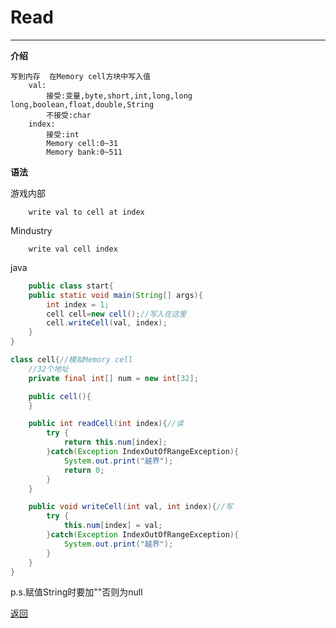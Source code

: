 # Read

---

**介绍**

    写到内存  在Memory cell方块中写入值
        val:
            接受:变量,byte,short,int,long,long long,boolean,float,double,String
            不接受:char
        index:
            接受:int
            Memory cell:0~31
            Memory bank:0~511

**语法**

游戏内部
```
    write val to cell at index
```
Mindustry
```
    write val cell index
```
java
```java
    public class start{
    public static void main(String[] args){
        int index = 1;
        cell cell=new cell();//写入在这里
        cell.writeCell(val, index);
    }
}

class cell{//模拟Memory cell
    //32个地址
    private final int[] num = new int[32];

    public cell(){
    }

    public int readCell(int index){//读
        try {
            return this.num[index];
        }catch(Exception IndexOutOfRangeException){
            System.out.print("越界");
            return 0;
        }
    }

    public void writeCell(int val, int index){//写
        try {
            this.num[index] = val;
        }catch(Exception IndexOutOfRangeException){
            System.out.print("越界");
        }
    }
}
```
p.s.赋值String时要加""否则为null

[返回](https://lanluz.github.io/Mindustry-guide/)